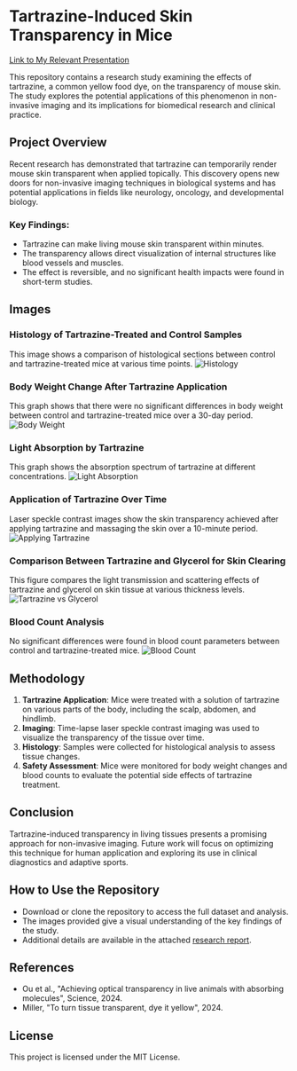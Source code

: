# Tartrazine-Induced Skin Transparency in Mice

[Link to My Relevant Presentation](https://www.figma.com/deck/CvLVfrjM53WDm3f0cAvqaa)

This repository contains a research study examining the effects of tartrazine, a common yellow food dye, on the transparency of mouse skin. The study explores the potential applications of this phenomenon in non-invasive imaging and its implications for biomedical research and clinical practice.

## Project Overview

Recent research has demonstrated that tartrazine can temporarily render mouse skin transparent when applied topically. This discovery opens new doors for non-invasive imaging techniques in biological systems and has potential applications in fields like neurology, oncology, and developmental biology.

### Key Findings:
- Tartrazine can make living mouse skin transparent within minutes.
- The transparency allows direct visualization of internal structures like blood vessels and muscles.
- The effect is reversible, and no significant health impacts were found in short-term studies.

## Images

### Histology of Tartrazine-Treated and Control Samples
This image shows a comparison of histological sections between control and tartrazine-treated mice at various time points.
![Histology](figures/health.png)

### Body Weight Change After Tartrazine Application
This graph shows that there were no significant differences in body weight between control and tartrazine-treated mice over a 30-day period.
![Body Weight](figures/body_weight.png)

### Light Absorption by Tartrazine
This graph shows the absorption spectrum of tartrazine at different concentrations.
![Light Absorption](figures/Tartrazine_Light_Absorption.png)

### Application of Tartrazine Over Time
Laser speckle contrast images show the skin transparency achieved after applying tartrazine and massaging the skin over a 10-minute period.
![Applying Tartrazine](figures/Applying_tartrazine.png)

### Comparison Between Tartrazine and Glycerol for Skin Clearing
This figure compares the light transmission and scattering effects of tartrazine and glycerol on skin tissue at various thickness levels.
![Tartrazine vs Glycerol](figures/tartrazine_vs_gl.png)

### Blood Count Analysis
No significant differences were found in blood count parameters between control and tartrazine-treated mice.
![Blood Count](figures/blood_count.png)

## Methodology
1. **Tartrazine Application**: Mice were treated with a solution of tartrazine on various parts of the body, including the scalp, abdomen, and hindlimb.
2. **Imaging**: Time-lapse laser speckle contrast imaging was used to visualize the transparency of the tissue over time.
3. **Histology**: Samples were collected for histological analysis to assess tissue changes.
4. **Safety Assessment**: Mice were monitored for body weight changes and blood counts to evaluate the potential side effects of tartrazine treatment.

## Conclusion
Tartrazine-induced transparency in living tissues presents a promising approach for non-invasive imaging. Future work will focus on optimizing this technique for human application and exploring its use in clinical diagnostics and adaptive sports.

## How to Use the Repository
- Download or clone the repository to access the full dataset and analysis.
- The images provided give a visual understanding of the key findings of the study.
- Additional details are available in the attached [research report](Report.pdf).

## References
- Ou et al., "Achieving optical transparency in live animals with absorbing molecules", Science, 2024.
- Miller, "To turn tissue transparent, dye it yellow", 2024.

## License
This project is licensed under the MIT License.
